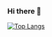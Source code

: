### Hi there 👋

[![Top Langs](https://github-readme-stats.vercel.app/api/top-langs/?username=MPerry-SB&langs_count=8)](https://github.com/MPerry-SB/github-readme-stats)


<!--
**MPerry-SB/MPerry-SB** is a ✨ _special_ ✨ repository because its `README.md` (this file) appears on your GitHub profile.

Here are some ideas to get you started:

- 🔭 I’m currently working on ...
- 🌱 I’m currently learning ...
- 👯 I’m looking to collaborate on ...
- 🤔 I’m looking for help with ...
- 💬 Ask me about ...
- 📫 How to reach me: ...

-->
